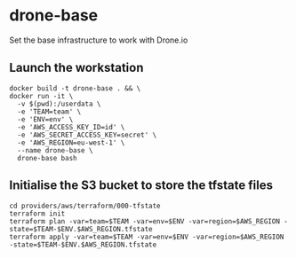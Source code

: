 # drone-base
Set the base infrastructure to work with Drone.io

## Launch the workstation
```
docker build -t drone-base . && \
docker run -it \
  -v $(pwd):/userdata \
  -e 'TEAM=team' \
  -e 'ENV=env' \
  -e 'AWS_ACCESS_KEY_ID=id' \
  -e 'AWS_SECRET_ACCESS_KEY=secret' \
  -e 'AWS_REGION=eu-west-1' \
  --name drone-base \
  drone-base bash
```

## Initialise the S3 bucket to store the tfstate files
```
cd providers/aws/terraform/000-tfstate
terraform init
terraform plan -var=team=$TEAM -var=env=$ENV -var=region=$AWS_REGION -state=$TEAM-$ENV.$AWS_REGION.tfstate
terraform apply -var=team=$TEAM -var=env=$ENV -var=region=$AWS_REGION -state=$TEAM-$ENV.$AWS_REGION.tfstate
```
